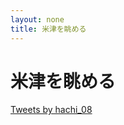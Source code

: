 ```yaml
---
layout: none
title: 米津を眺める
---
```

# 米津を眺める

<a class="twitter-timeline" href="https://twitter.com/hachi_08?ref_src=twsrc%5Etfw">Tweets by hachi_08</a> <script async src="https://platform.twitter.com/widgets.js" charset="utf-8"></script>
